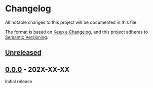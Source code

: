 # Changelog

All notable changes to this project will be documented in this file.

The format is based on [Keep a Changelog][keep_a_changelog_url],
and this project adheres to [Semantic Versioning][semver_url].

## [Unreleased]



## [0.0.0] - 202X-XX-XX

Initial release

[keep_a_changelog_url]: https://keepachangelog.com/en/1.0.0/
[semver_url]: https://semver.org/spec/v2.0.0.html
[Unreleased]: https://github.com/norse-blue/laravel-banxico/compare/0.0.0...HEAD
[0.0.0]: https://github.com/norse-blue/laravel-banxico/compare/0.0.0...0.0.0

